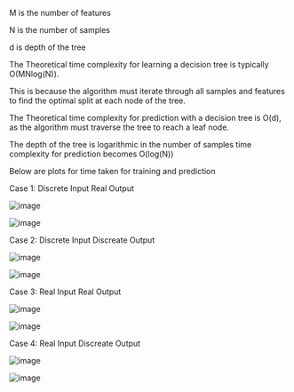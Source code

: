 M is the number of features

N is the number of samples

d is depth of the tree

The Theoretical time complexity for learning a decision tree is typically O(MNlog(N)).

This is because the algorithm must iterate through all samples and features to find the optimal split at each node of the tree. 

The Theoretical time complexity for prediction with a decision tree is O(d), as the algorithm must traverse the tree to reach a leaf node.

The depth of the tree is logarithmic in the number of samples time complexity for prediction becomes O(log(N))

Below are plots for time taken for training and prediction


Case 1: Discrete Input Real Output

![image](https://user-images.githubusercontent.com/90170940/214261466-4c7b1440-e60c-4388-882d-ae0a753386fe.png)

![image](https://user-images.githubusercontent.com/90170940/214261601-f70e3771-ffb2-456c-a658-2b88edc1832d.png)


Case 2: Discrete Input Discreate Output


![image](https://user-images.githubusercontent.com/90170940/214261850-6d4a42a5-adca-41c3-bf1a-66f8a2a73f2d.png)

![image](https://user-images.githubusercontent.com/90170940/214261937-d6afe1d7-f11d-46dd-9a13-8e8261390702.png)


Case 3: Real Input Real Output


![image](https://user-images.githubusercontent.com/90170940/214262351-729311be-c4c7-4f86-a702-4c89a4369672.png)


![image](https://user-images.githubusercontent.com/90170940/214262376-19a26de0-9d8b-4eb9-8f20-81a6eab34220.png)


Case 4: Real Input Discreate Output


![image](https://user-images.githubusercontent.com/90170940/214262918-6b0b734b-5ebd-4a31-b73b-4fe991412883.png)

![image](https://user-images.githubusercontent.com/90170940/214262948-8c5429a8-d83e-4c8c-a0df-bd31fd8670c7.png)



